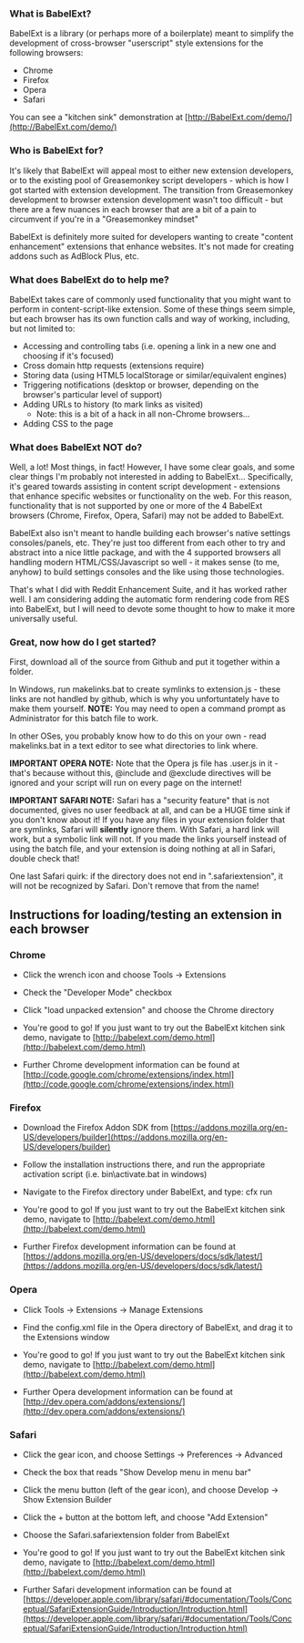 ### What is BabelExt? ###

BabelExt is a library (or perhaps more of a boilerplate) meant to simplify the
development of cross-browser "userscript" style extensions for the following browsers:

- Chrome
- Firefox
- Opera
- Safari

You can see a "kitchen sink" demonstration at [http://BabelExt.com/demo/](http://BabelExt.com/demo/)

### Who is BabelExt for? ###

It's likely that BabelExt will appeal most to either new extension developers, or
to the existing pool of Greasemonkey script developers - which is how I got started
with extension development.  The transition from Greasemonkey development to browser
extension development wasn't too difficult - but there are a few nuances in each
browser that are a bit of a pain to circumvent if you're in a "Greasemonkey mindset"

BabelExt is definitely more suited for developers wanting to create "content enhancement"
extensions that enhance websites.  It's not made for creating addons such as AdBlock Plus, etc.

### What does BabelExt do to help me? ###

BabelExt takes care of commonly used functionality that you might want to perform
in content-script-like extension.  Some of these things seem simple, but each browser
has its own function calls and way of working, including, but not limited to:

- Accessing and controlling tabs (i.e. opening a link in a new one and choosing if it's focused)
- Cross domain http requests (extensions require)
- Storing data (using HTML5 localStorage or similar/equivalent engines)
- Triggering notifications (desktop or browser, depending on the browser's particular level of support)
- Adding URLs to history (to mark links as visited)
	- Note: this is a bit of a hack in all non-Chrome browsers...
- Adding CSS to the page

### What does BabelExt NOT do? ###

Well, a lot! Most things, in fact! However, I have some clear goals, and some clear
things I'm probably not interested in adding to BabelExt... Specifically, it's geared
towards assisting in content script development - extensions that enhance specific
websites or functionality on the web.  For this reason, functionality that is not supported
by one or more of the 4 BabelExt browsers (Chrome, Firefox, Opera, Safari) may not be added
to BabelExt.

BabelExt also isn't meant to handle building each browser's native settings consoles/panels, etc.
They're just too different from each other to try and abstract into a nice little package,
and with the 4 supported browsers all handling modern HTML/CSS/Javascript so well - it makes
sense (to me, anyhow) to build settings consoles and the like using those technologies.

That's what I did with Reddit Enhancement Suite, and it has worked rather well. I am considering
adding the automatic form rendering code from RES into BabelExt, but I will need to devote some
thought to how to make it more universally useful.

### Great, now how do I get started? ###

First, download all of the source from Github and put it together within a folder.

In Windows, run makelinks.bat to create symlinks to extension.js - these links are not
handled by github, which is why you unfortuntately have to make them yourself. 
**NOTE:** You may need to open a command prompt as Administrator for this batch file to
work.

In other OSes, you probably know how to do this on your own - read makelinks.bat in a
text editor to see what directories to link where.

**IMPORTANT OPERA NOTE:** Note that the Opera js file has .user.js in it - that's because without this,
@include and @exclude directives will be ignored and your script will run on every page on
the internet!

**IMPORTANT SAFARI NOTE:** Safari has a "security feature" that is not documented, gives no user
feedback at all, and can be a HUGE time sink if you don't know about it!  If you have any
files in your extension folder that are symlinks, Safari will **silently** ignore them.
With Safari, a hard link will work, but a symbolic link will not.  If you made the links
yourself instead of using the batch file, and your extension is doing nothing at all in
Safari, double check that!

One last Safari quirk: if the directory does not end in ".safariextension", it will not be
recognized by Safari. Don't remove that from the name!

## Instructions for loading/testing an extension in each browser ##

### Chrome ###

- Click the wrench icon and choose Tools -> Extensions

- Check the "Developer Mode" checkbox

- Click "load unpacked extension" and choose the Chrome directory

- You're good to go! If you just want to try out the BabelExt kitchen sink demo, navigate to [http://babelext.com/demo.html](http://babelext.com/demo.html)

- Further Chrome development information can be found at [http://code.google.com/chrome/extensions/index.html](http://code.google.com/chrome/extensions/index.html)

### Firefox ###

- Download the Firefox Addon SDK from [https://addons.mozilla.org/en-US/developers/builder](https://addons.mozilla.org/en-US/developers/builder)

- Follow the installation instructions there, and run the appropriate activation script (i.e. bin\activate.bat in windows)

- Navigate to the Firefox directory under BabelExt, and type: cfx run

- You're good to go! If you just want to try out the BabelExt kitchen sink demo, navigate to [http://babelext.com/demo.html](http://babelext.com/demo.html)

- Further Firefox development information can be found at [https://addons.mozilla.org/en-US/developers/docs/sdk/latest/](https://addons.mozilla.org/en-US/developers/docs/sdk/latest/)

### Opera ###

- Click Tools -> Extensions -> Manage Extensions

- Find the config.xml file in the Opera directory of BabelExt, and drag it to the Extensions window

- You're good to go! If you just want to try out the BabelExt kitchen sink demo, navigate to [http://babelext.com/demo.html](http://babelext.com/demo.html)

- Further Opera development information can be found at [http://dev.opera.com/addons/extensions/](http://dev.opera.com/addons/extensions/)


### Safari ###

- Click the gear icon, and choose Settings -> Preferences -> Advanced

- Check the box that reads "Show Develop menu in menu bar"

- Click the menu button (left of the gear icon), and choose Develop -> Show Extension Builder

- Click the + button at the bottom left, and choose "Add Extension"

- Choose the Safari.safariextension folder from BabelExt

- You're good to go! If you just want to try out the BabelExt kitchen sink demo, navigate to [http://babelext.com/demo.html](http://babelext.com/demo.html)

- Further Safari development information can be found at [https://developer.apple.com/library/safari/#documentation/Tools/Conceptual/SafariExtensionGuide/Introduction/Introduction.html](https://developer.apple.com/library/safari/#documentation/Tools/Conceptual/SafariExtensionGuide/Introduction/Introduction.html)